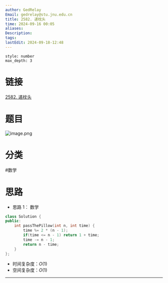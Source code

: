 ```yaml
---
author: GedRelay
Email: gedrelay@stu.jnu.edu.cn
title: 2582. 递枕头
time: 2024-09-16 00:05
aliases: 
Description: 
tags: 
lastEdit: 2024-09-18-12:48
---
```


```toc
style: number
max_depth: 3
```

# 链接
[2582. 递枕头](https://leetcode.cn/problems/pass-the-pillow/) 

# 题目
![image.png](https://ged-pic-bed.oss-cn-guangzhou.aliyuncs.com/img/202409160005495.png)


# 分类
#数学 

# 思路
- 思路 1：
数学

```cpp
class Solution {
public:
    int passThePillow(int n, int time) {
        time %= 2 * (n - 1);
        if(time <= n - 1) return 1 + time;
        time -= n - 1;
        return n - time;
    }
};
```


- 时间复杂度：${O\left( 1 \right)  }$ 
- 空间复杂度：${O\left( 1 \right)  }$ 


---

